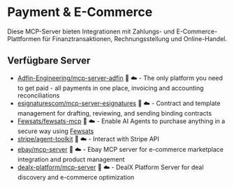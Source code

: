 # Payment & E-Commerce

Diese MCP-Server bieten Integrationen mit Zahlungs- und E-Commerce-Plattformen für Finanztransaktionen, Rechnungsstellung und Online-Handel.

## Verfügbare Server

- [Adfin-Engineering/mcp-server-adfin](https://github.com/Adfin-Engineering/mcp-server-adfin) 📇 ☁️ - The only platform you need to get paid - all payments in one place, invoicing and accounting reconciliations
- [esignaturescom/mcp-server-esignatures](https://github.com/esignaturescom/mcp-server-esignatures) 📇 ☁️ - Contract and template management for drafting, reviewing, and sending binding contracts
- [Fewsats/fewsats-mcp](https://github.com/Fewsats/fewsats-mcp) 📇 ☁️ - Enable AI Agents to purchase anything in a secure way using [Fewsats](https://fewsats.com)
- [stripe/agent-toolkit](https://github.com/stripe/agent-toolkit) 📇 ☁️ - Interact with Stripe API
- [ebay/mcp-server](https://github.com/ebay/mcp-server) 📇 ☁️ - Ebay MCP server for e-commerce marketplace integration and product management
- [dealx-platform/mcp-server](https://github.com/dealx-platform/mcp-server) 📇 ☁️ - DealX Platform Server for deal discovery and e-commerce optimization